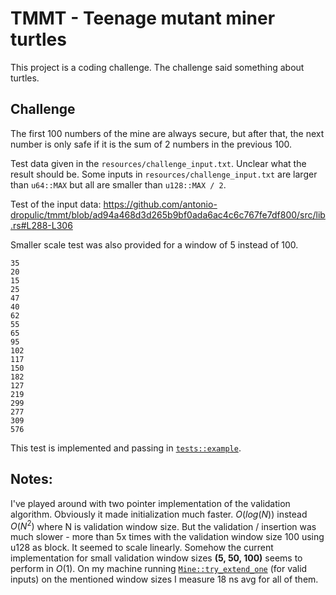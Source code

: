 # TMMT - Teenage mutant miner turtles

This project is a coding challenge. The challenge said something about turtles.

## Challenge

The first 100 numbers of the mine are always secure, but after that, the next number is only safe if it is the sum of 2 numbers in the previous 100.

Test data given in the `resources/challenge_input.txt`. Unclear what the result should be.
Some inputs in `resources/challenge_input.txt` are larger than `u64::MAX` but all are smaller
than `u128::MAX / 2`.

Test of the input data: https://github.com/antonio-dropulic/tmmt/blob/ad94a468d3d265b9bf0ada6ac4c6c767fe7df800/src/lib.rs#L288-L306

Smaller scale test was also provided for a window of 5 instead of 100.

```
35
20
15
25
47
40
62
55
65
95
102
117
150
182
127
219
299
277
309
576
```

This test is implemented and passing in [`tests::example`](https://github.com/antonio-dropulic/tmmt/blob/ad94a468d3d265b9bf0ada6ac4c6c767fe7df800/src/lib.rs#L263-L286).

## Notes:

I've played around with two pointer implementation of the validation algorithm.
Obviously it made initialization much faster. $O(log(N))$ instead $O(N^2)$ where N is validation window size.
But the validation / insertion was much slower - more than 5x times with the validation window size 100 using u128 as block.
It seemed to scale linearly. Somehow the current implementation for small validation window sizes **(5, 50, 100)** seems to perform in
$O(1)$. On my machine running [`Mine::try_extend_one`](https://github.com/antonio-dropulic/tmmt/blob/15bf1e971d5cb9b0da844221c147bd49304d016c/src/lib.rs#L83-L110) (for valid inputs) on the mentioned window sizes I measure 18 ns avg for all of them.
